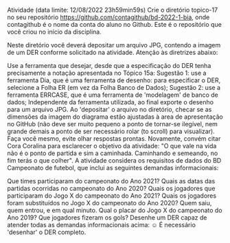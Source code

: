 Atividade (data limite: 12/08/2022 23h59min59s)
Crie o diretório topico-17 no seu repositório https://github.com/contagithub/bd-2022-1-bia, onde contagithub é o nome da conta do aluno no Github. Este é o repositório que você criou no início da disciplina.

Neste diretório você deverá depositar um arquivo JPG, contendo a imagem de um DER conforme solicitado na atividade.
Atenção às diretrizes abaixo:

Use a ferramenta que desejar, desde que a especificação do DER tenha precisamente a notação apresentada no Tópico 15a:
Sugestão 1: use a ferramenta Dia, que é uma ferramenta de desenho:
para especificar o DER, selecione a Folha ER (em vez da Folha Banco de Dados);
Sugestão 2: use a ferramenta ERRCASE, que é uma ferramenta de 'modelagem' de banco de dados;
Independente da ferramenta utilizada, ao final exporte o desenho para um arquivo JPG.
Ao 'depositar' o arquivo no diretório, checar se as dimensões da imagem do diagrama estão ajustadas à area de apresentação no GitHub (não deve ser muito pequeno a ponto de tornar-se ilegível, nem grande demais a ponto de ser necessário rolar (to scroll) para visualizar).
Faça você mesmo, evite olhar respostas prontas.
Novamente, convém citar Cora Coralina para esclarecer o objetivo da atividade: "O que vale na vida não é o ponto de partida e sim a caminhada. Caminhando e semeando, no fim terás o que colher".
A atividade considera os requisitos de dados do BD Campeonato de futebol, que inclui as seguintes demandas informacionais:

Que times participaram do campeonato do Ano 2021?
Quais as datas das partidas ocorridas no campeonato do Ano 2020?
Quais os jogadores que participaram do Jogo X do campeonato do Ano 2021?
Quais os jogadores foram substituídos no Jogo X do campeonato do Ano 2020? Quem saiu, quem entrou, e em qual minuto.
Qual o placar do Jogo X do campeonato do Ano 2019? Que jogadores fizeram os gols?
Desenhe um DER capaz de atender todas as demandas informacionais acima:
☺ É necessário 'desenhar' o DER completo.

